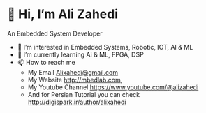 # 👋 Hi, I’m Ali Zahedi
An Embedded System Developer
- 👀 I’m interested in Embedded Systems, Robotic, IOT, AI & ML
- 🌱 I’m currently learning Ai & ML, FPGA, DSP
- 📫 How to reach me 
  - My Email Alixahedi@gmail.com 
  - My Website http://mbedlab.com, 
  - My Youtube Channel https://www.youtube.com/@alizahedi 
  - And for Persian Tutorial you can check http://digispark.ir/author/alixahedi 

<!---
alixahedi/alixahedi is a ✨ special ✨ repository because its `README.md` (this file) appears on your GitHub profile.
You can click the Preview link to take a look at your changes.
--->
